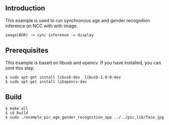 ## Introduction

This example is used to run synchronous age and gender recognition inference on NCC with with image.

```
image(BGR) -> sync inference -> display
```



## Prerequisites

This example is based on libusb and opencv. If you have installed, you can omit this step.

```shell
$ sudo apt-get install libusb-dev  libusb-1.0-0-dev
$ sudo apt-get install libopencv-dev
```



## Build

```shell
$ make all
$ cd build
$ sudo ./example_pic_age_gender_recognition_app ../../pic_lib/face.jpg
```
